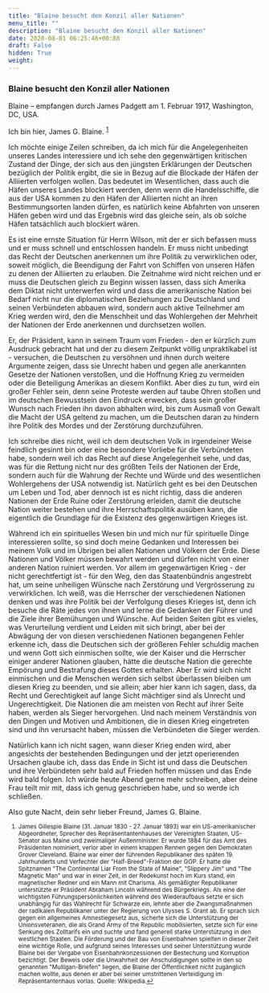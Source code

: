 ```yaml
---
title: "Blaine besucht den Konzil aller Nationen"
menu_title: ""
description: "Blaine besucht den Konzil aller Nationen"
date: 2020-08-01 06:25:48+00:88
draft: False
hidden: True
weight:
---
```

### Blaine besucht den Konzil aller Nationen

Blaine – empfangen durch James Padgett am 1. Februar 1917, Washington, DC, USA.

Ich bin hier, James G. Blaine. <sup id="a1">[1](#f1)</sup>

Ich möchte einige Zeilen schreiben, da ich mich für die Angelegenheiten unseres Landes interessiere und ich sehe den gegenwärtigen kritischen Zustand der Dinge, der sich aus den jüngsten Erklärungen der Deutschen bezüglich der Politik ergibt, die sie in Bezug auf die Blockade der Häfen der Alliierten verfolgen wollen. Das bedeutet im Wesentlichen, dass auch die Häfen unseres Landes blockiert werden, denn wenn die Handelsschiffe, die aus der USA kommen zu den Häfen der Alliierten nicht an ihren Bestimmungsorten landen dürfen, es natürlich keine Abfahrten von unseren Häfen geben wird und das Ergebnis wird das gleiche sein, als ob solche Häfen tatsächlich auch blockiert wären.

Es ist eine ernste Situation für Herrn Wilson, mit der er sich befassen muss und er muss schnell und entschlossen handeln. Er muss nicht unbedingt das Recht der Deutschen anerkennen um ihre Politik zu verwirklichen oder, soweit möglich, die Beendigung der Fahrt von Schiffen von unseren Häfen zu denen der Alliierten zu erlauben. Die Zeitnahme wird nicht reichen und er muss die Deutschen gleich zu Beginn wissen lassen, dass sich Amerika dem Diktat nicht unterwerfen wird und dass die amerikanische Nation bei Bedarf nicht nur die diplomatischen Beziehungen zu Deutschland und seinen Verbündeten abbauen wird, sondern auch aktive Teilnehmer am Krieg werden wird, den die Menschheit und das Wohlergehen der Mehrheit der Nationen der Erde anerkennen und durchsetzen wollen.

Er, der Präsident, kann in seinem Traum vom Frieden - den er kürzlich zum Ausdruck gebracht hat und der zu diesem Zeitpunkt völlig unpraktikabel ist - versuchen, die Deutschen zu versöhnen und ihnen durch weitere Argumente zeigen, dass sie Unrecht haben und gegen alle anerkannten Gesetze der Nationen verstoßen, und die Hoffnung Krieg zu vermeiden oder die Beteiligung Amerikas an diesem Konflikt. Aber dies zu tun, wird ein großer Fehler sein, denn seine Proteste werden auf taube Ohren stoßen und im deutschen Bewusstsein den Eindruck erwecken, dass sein großer Wunsch nach Frieden ihn davon abhalten wird, bis zum Ausmaß von Gewalt die Macht der USA geltend zu machen, um die Deutschen daran zu hindern ihre Politik des Mordes und der Zerstörung durchzuführen.

Ich schreibe dies nicht, weil ich dem deutschen Volk in irgendeiner Weise feindlich gesinnt bin oder eine besondere Vorliebe für die Verbündeten habe, sondern weil ich das Recht auf diese Angelegenheit sehe, und das, was für die Rettung nicht nur des größten Teils der Nationen der Erde, sondern auch für die Wahrung der Rechte und Würde und des wesentlichen Wohlergehens der USA notwendig ist. Natürlich geht es bei den Deutschen um Leben und Tod, aber dennoch ist es nicht richtig, dass die anderen Nationen der Erde Ruine oder Zerstörung erleiden, damit die deutsche Nation weiter bestehen und ihre Herrschaftspolitik ausüben kann, die eigentlich die Grundlage für die Existenz des gegenwärtigen Krieges ist.

Während ich ein spirituelles Wesen bin und mich nur für spirituelle Dinge interessieren sollte, so sind doch meine Gedanken und Interessen bei meinem Volk und im Übrigen bei allen Nationen und Völkern der Erde. Diese Nationen und Völker müssen bewahrt werden und dürfen nicht von einer anderen Nation ruiniert werden. Vor allem im gegenwärtigen Krieg - der nicht gerechtfertigt ist - für den Weg, den das Staatenbündnis angestrebt hat, um seine unheiligen Wünsche nach Zerstörung und Vergrösserung zu verwirklichen. Ich weiß, was die Herrscher der verschiedenen Nationen denken und was ihre Politik bei der Verfolgung dieses Krieges ist, denn ich besuche die Räte jedes von ihnen und lerne die Gedanken der Führer und die Ziele ihrer Bemühungen und Wünsche. Auf beiden Seiten gibt es vieles, was Verurteilung verdient und Leiden mit sich bringt, aber bei der Abwägung der von diesen verschiedenen Nationen begangenen Fehler erkenne ich, dass die Deutschen sich der größeren Fehler schuldig machen und wenn Gott sich einmischen sollte, wie der Kaiser und die Herrscher einiger anderer Nationen glauben, hätte die deutsche Nation die gerechte Empörung und Bestrafung dieses Gottes erhalten. Aber Er wird sich nicht einmischen und die Menschen werden sich selbst überlassen bleiben um diesen Krieg zu beenden, und sie allein; aber hier kann ich sagen, dass, da Recht und Gerechtigkeit auf lange Sicht mächtiger sind als Unrecht und Ungerechtigkeit. Die Nationen die am meisten von Recht auf ihrer Seite haben, werden als Sieger hervorgehen. Und nach meinem Verständnis von den Dingen und Motiven und Ambitionen, die in diesen Krieg eingetreten sind und ihn verursacht haben, müssen die Verbündeten die Sieger werden.

Natürlich kann ich nicht sagen, wann dieser Krieg enden wird, aber angesichts der bestehenden Bedingungen und der jetzt operierenden Ursachen glaube ich, dass das Ende in Sicht ist und dass die Deutschen und ihre Verbündeten sehr bald auf Frieden hoffen müssen und das Ende wird bald folgen. Ich würde heute Abend gerne mehr schreiben, aber deine Frau teilt mir mit, dass ich genug geschrieben habe, und so werde ich schließen.

Also gute Nacht, dein sehr lieber Freund, James G. Blaine.
<small>

1. <large id="f1"> James Gillespie Blaine (31. Januar 1830 - 27. Januar 1893) war ein US-amerikanischer Abgeordneter, Sprecher des Repräsentantenhauses der Vereinigten Staaten, US-Senator aus Maine und zweimaliger Außenminister. Er wurde 1884 für das Amt des Präsidenten nominiert, verlor aber in einem knappen Rennen gegen den Demokraten Grover Cleveland. Blaine war einer der führenden Republikaner des späten 19. Jahrhunderts und Verfechter der "Half-Breed"-Fraktion der GOP. Er hatte die Spitznamen "The Continental Liar From the State of Maine", "Slippery Jim" und "The Magnetic Man" und war in einer Zeit, in der Redekunst hoch im Kurs stand, ein magnetischer Redner und ein Mann mit Charisma. Als gemäßigter Republikaner unterstützte er Präsident Abraham Lincoln während des Bürgerkriegs. Als eine der wichtigsten Führungspersönlichkeiten während des Wiederaufbaus setzte er sich unabhängig für das Wahlrecht für Schwarze ein, lehnte aber die Zwangsmaßnahmen der radikalen Republikaner unter der Regierung von Ulysses S. Grant ab. Er sprach sich gegen ein allgemeines Amnestiegesetz aus, sicherte sich die Unterstützung der Unionsveteranen, die als Grand Army of the Republic mobilisierten, setzte sich für eine Senkung des Zolltarifs ein und suchte und fand generell starke Unterstützung in den westlichen Staaten. Die Förderung und der Bau von Eisenbahnen spielten in dieser Zeit eine wichtige Rolle, und aufgrund seines Interesses und seiner Unterstützung wurde Blaine bei der Vergabe von Eisenbahnkonzessionen der Bestechung und Korruption bezichtigt. Der Beweis oder die Unwahrheit der Anschuldigungen sollte in den so genannten "Mulligan-Briefen" liegen, die Blaine der Öffentlichkeit nicht zugänglich machen wollte, aus denen er aber bei seiner umstrittenen Verteidigung im Repräsentantenhaus vorlas. Quelle: Wikipedia.[↩](#a1)

